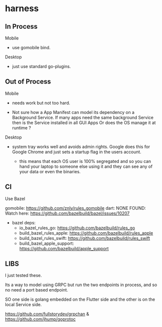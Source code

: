 # harness

## In Process

Mobile
- use gomobile bind.

Desktop
- just use standard go-plugins.

## Out of Process

Mobile

- needs work but not too hard.

- Not sure how a App Manifest can model its dependency on a Background Service. If many apps need the same background Service then is the Service installed in all GUI Apps Or does the OS manage it at runtime ?


Desktop

- system tray works well and avoids admin rights. Google does this for Google Chrome and just sets a startup flag in the users account.

	- this means that each OS user is 100% segregated and so you can hand your laptop to someone else using it and they can see any of your data or even the binaries.


## CI

Use Bazel
 
gomobile: https://github.com/znly/rules_gomobile
dart: NONE FOUND: Watch here: https://github.com/bazelbuild/bazel/issues/10207

- bazel deps:
	- io_bazel_rules_go: https://github.com/bazelbuild/rules_go
	- build_bazel_rules_apple: https://github.com/bazelbuild/rules_apple
	- build_bazel_rules_swift: https://github.com/bazelbuild/rules_swift
	- build_bazel_apple_support: https://github.com/bazelbuild/apple_support

## LIBS

I just tested these.

Its a way to model using GRPC but run the two endpoints in process, and so no need a port based endpoint.

SO one side is golang embedded on the Flutter side and the other is on the local Service side.

https://github.com/fullstorydev/grpchan
&
https://github.com/jhump/goprotoc

